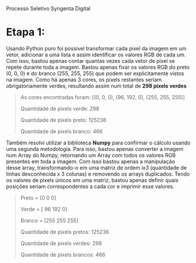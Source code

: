 Processo Seletivo Syngenta Digital

# Etapa 1:

Usando Python puro foi possível transformar cada pixel da imagem em um vetor, adicionar a uma lista e assim identificar os valores RGB de cada um.
Com isso, bastou apenas contar quantas vezes cada vetor de pixel se repete durante toda a imagem.
Bastou apenas fixar os valores RGB do preto (0, 0, 0) e do branco (255, 255, 255) que podem ser explicitamente vistos na imagem. Como há apenas 3 cores,
os pixels restantes seriam obrigatoriamente verdes, resultando assim num total de **298 pixels verdes**

><p>As cores encontradas foram:  [(0, 0, 0), (96, 192, 0), (255, 255, 255)]</p>
><p>Quantidade de pixels verde:  298</p>
><p>Quantidade de pixels preto:  125236</p>
><p>Quantidade de pixels branco:  466</p>


Também resolvi utilizar a biblioteca **Numpy** para confirmar o cálculo usando uma segunda metodologia.
Para isso, bastou apenas converter a imagem num Array do Numpy, retornando um Array com todos os valores RGB presentes em toda a imagem.
Com isso bastou apenas a manipulação desse array, transformando-o em uma matriz de ordem _ix3_ (quantidade de linhas desconhecida x 3 colunas) e removendo os arrays duplicados.
Tendo os valores de pixels únicos em uma matriz, bastou apenas definir quais posições seriam correspondentes a cada cor e imprimir esse valores.
><p>Preto  =  [0 0 0]</p>
><p>Verde  =  [ 96 192   0]</p>
><p>Branco =  [255 255 255]</p>
><p>Quantidade de pixels pretos:   125236</p>
><p>Quantidade de pixels verdes:   298</p>
><p>Quantidade de pixels brancos:  466</p>

